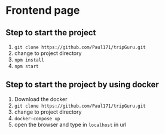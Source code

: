 # Frontend page

## Step to start the project
1. `git clone https://github.com/Paul171/tripGuru.git`
2. change to project directory
3. `npm install`
4. `npm start`

## Step to start the project by using docker
1. Download the docker
2. `git clone https://github.com/Paul171/tripGuru.git`
3. change to project directory
4. `docker-compose up`
5. open the browser and type in `localhost` in url